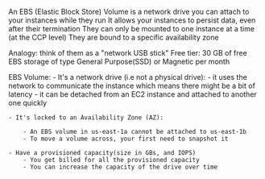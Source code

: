 An EBS (Elastic Block Store) Volume is a network drive you can attach to your instances while they run
It allows your instances to persist data, even after their termination
They can only be mounted to one instance at a time (at the CCP level)
They are bound to a specific availability zone

Analogy: think of them as a "network USB stick"
Free tier: 30 GB of free EBS storage of type General Purpose(SSD) or Magnetic per month

EBS Volume:
    - It's a network drive (i.e not a physical drive):
        - it uses the network to communicate the instance which means   there might be a bit of latency
        - it can be detached from an EC2 instance and attached to another one quickly
    
    - It's locked to an Availability Zone (AZ):
        
        - An EBS volume in us-east-1a cannot be attached to us-east-1b
        - To move a volume across, your first need to snapshot it
    
    - Have a provisioned capacity(size in GBs, and IOPS)
        - You get billed for all the provisioned capacity
        - You can increase the capacity of the drive over time
    
